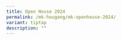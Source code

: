 ```yaml
---
title: Open House 2024
permalink: /mk-hougang/mk-openhouse-2024/
variant: tiptap
description: ""
---
```

